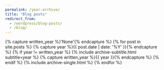 ```yaml
---
permalink: /year-archive/
title: "Blog posts"
redirect_from:
  - /wordpress/blog-posts/
  - /blog/
---
```


{% capture written_year %}'None'{% endcapture %}
{% for post in site.posts %}
  {% capture year %}{{ post.date | date: '%Y' }}{% endcapture %}
  {% if year != written_year %}
    {% include archive-subtitle.html subtitle=year %}
    {% capture written_year %}{{ year }}{% endcapture %}
  {% endif %}
  {% include archive-single.html %}
{% endfor %}
